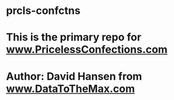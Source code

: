 # prcls-confctns

# This is the primary repo for www.PricelessConfections.com

# Author: David Hansen from www.DataToTheMax.com 
